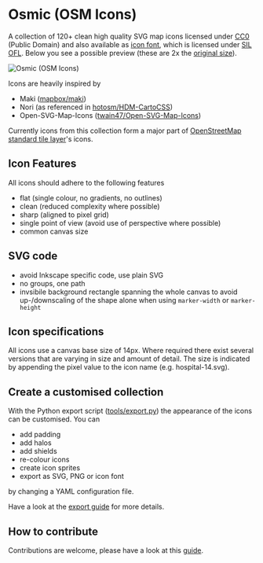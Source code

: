 # Osmic (OSM Icons)

A collection of 120+ clean high quality SVG map icons licensed under [CC0](https://creativecommons.org/publicdomain/zero/1.0/) (Public Domain) and also available as [icon font](https://github.com/nebulon42/osmic/tree/master/font), which is licensed under [SIL OFL](http://scripts.sil.org/OFL). Below you see a possible preview (these are 2x the [original size](https://github.com/nebulon42/osmic/raw/master/icons.png)).

![Osmic (OSM Icons)](https://github.com/nebulon42/osmic/raw/master/icons@2x.png "Available icons")

Icons are heavily inspired by
* Maki ([mapbox/maki](https://github.com/mapbox/maki))
* Nori (as referenced in [hotosm/HDM-CartoCSS](https://github.com/hotosm/HDM-CartoCSS/blob/master/icons/poi/_nori.svg))
* Open-SVG-Map-Icons ([twain47/Open-SVG-Map-Icons](https://github.com/twain47/Open-SVG-Map-Icons))

Currently icons from this collection form a major part of [OpenStreetMap standard tile layer](https://github.com/gravitystorm/openstreetmap-carto)'s icons.

## Icon Features
All icons should adhere to the following features
* flat (single colour, no gradients, no outlines)
* clean (reduced complexity where possible)
* sharp (aligned to pixel grid)
* single point of view (avoid use of perspective where possible)
* common canvas size

## SVG code
* avoid Inkscape specific code, use plain SVG
* no groups, one path
* invsibile background rectangle spanning the whole canvas to avoid up-/downscaling of the shape alone when using `marker-width` or `marker-height`

## Icon specifications
All icons use a canvas base size of 14px. Where required there exist several versions that are varying in size and amount of detail. The size is indicated by appending the pixel value to the icon name (e.g. hospital-14.svg).

## Create a customised collection
With the Python export script ([tools/export.py](https://github.com/nebulon42/osmic/blob/master/tools/export.py)) the appearance of the icons can be customised. You can
* add padding
* add halos
* add shields
* re-colour icons
* create icon sprites
* export as SVG, PNG or icon font

by changing a YAML configuration file.

Have a look at the [export guide](https://github.com/nebulon42/osmic/blob/master/tools/export.md) for more details.

## How to contribute

Contributions are welcome, please have a look at this [guide](https://github.com/nebulon42/osmic/blob/master/CONTRIBUTING.md).
